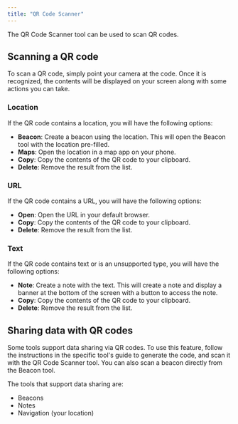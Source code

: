 ```yaml
---
title: "QR Code Scanner"
---
```


The QR Code Scanner tool can be used to scan QR codes.

## Scanning a QR code
To scan a QR code, simply point your camera at the code. Once it is recognized, the contents will be displayed on your screen along with some actions you can take.

### Location
If the QR code contains a location, you will have the following options:

- **Beacon**: Create a beacon using the location. This will open the Beacon tool with the location pre-filled.
- **Maps**: Open the location in a map app on your phone.
- **Copy**: Copy the contents of the QR code to your clipboard.
- **Delete**: Remove the result from the list.

### URL
If the QR code contains a URL, you will have the following options:

- **Open**: Open the URL in your default browser.
- **Copy**: Copy the contents of the QR code to your clipboard.
- **Delete**: Remove the result from the list.

### Text
If the QR code contains text or is an unsupported type, you will have the following options:

- **Note**: Create a note with the text. This will create a note and display a banner at the bottom of the screen with a button to access the note.
- **Copy**: Copy the contents of the QR code to your clipboard.
- **Delete**: Remove the result from the list.

## Sharing data with QR codes
Some tools support data sharing via QR codes. To use this feature, follow the instructions in the specific tool's guide to generate the code, and scan it with the QR Code Scanner tool. You can also scan a beacon directly from the Beacon tool.

The tools that support data sharing are:

- Beacons
- Notes
- Navigation (your location)

